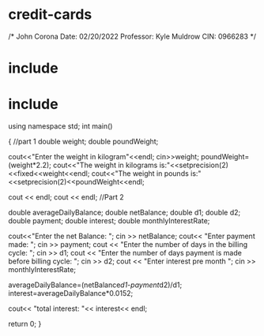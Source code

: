 # credit-cards
/*
John Corona
Date: 02/20/2022
Professor: Kyle Muldrow
CIN: 0966283
*/

# include <iostream>
# include <iomanip>

using namespace std;
int main()

{
    //part 1
 double weight;
 double poundWeight;

 cout<<"Enter the weight in kilogram"<<endl;
 cin>>weight;
 poundWeight=(weight*2.2);
 cout<<"The weight in kilograms is:"<<setprecision(2)<<fixed<<weight<<endl;
 cout<<"The weight in pounds is:"<<setprecision(2)<<poundWeight<<endl;

 cout << endl;
 cout << endl;
 //Part 2

 double averageDailyBalance;
 double netBalance;
 double d1;
 double d2;
 double payment;
 double interest;
 double monthlyInterestRate;

 cout<<"Enter the net Balance: ";
 cin >> netBalance;
 cout<< "Enter payment made: ";
 cin >> payment;
 cout << "Enter the number of days in the billing cycle: ";
 cin >> d1;
 cout << "Enter the number of days  payment is made before billing cycle: ";
 cin >> d2;
 cout << "Enter interest pre month ";
 cin >> monthlyInterestRate;

 averageDailyBalance=(netBalance*d1-payment*d2)/d1;
 interest=averageDailyBalance*0.0152;

 cout<< "total interest: "<< interest<< endl;




return 0;
}


